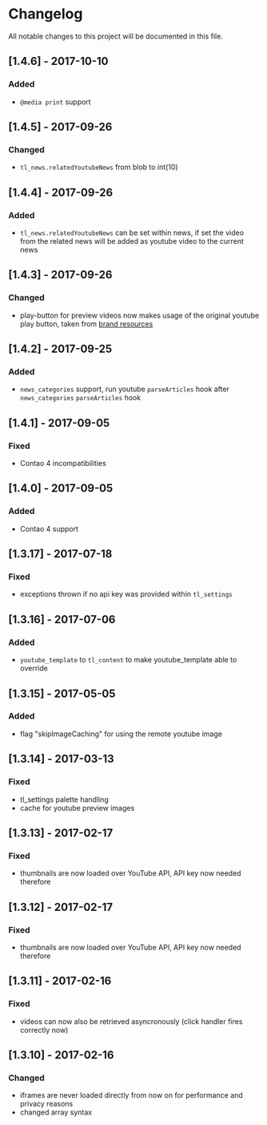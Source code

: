 # Changelog
All notable changes to this project will be documented in this file.

## [1.4.6] - 2017-10-10

### Added
- `@media print` support

## [1.4.5] - 2017-09-26

### Changed
- `tl_news.relatedYoutubeNews` from blob to int(10)

## [1.4.4] - 2017-09-26

### Added
- `tl_news.relatedYoutubeNews` can be set within news, if set the video from the related news will be added as youtube video to the current news 

## [1.4.3] - 2017-09-26

### Changed
- play-button for preview videos now makes usage of the original youtube play button, taken from [brand resources](https://www.youtube.com/yt/about/brand-resources/)

## [1.4.2] - 2017-09-25

### Added
- `news_categories` support, run  youtube `parseArticles` hook after `news_categories` `parseArticles` hook

## [1.4.1] - 2017-09-05

### Fixed
- Contao 4 incompatibilities

## [1.4.0] - 2017-09-05

### Added
- Contao 4 support

## [1.3.17] - 2017-07-18

### Fixed
- exceptions thrown if no api key was provided within `tl_settings`

## [1.3.16] - 2017-07-06

### Added
- `youtube_template` to `tl_content` to make youtube_template able to override

## [1.3.15] - 2017-05-05

### Added
- flag "skipImageCaching" for using the remote youtube image

## [1.3.14] - 2017-03-13

### Fixed
- tl_settings palette handling
- cache for youtube preview images

## [1.3.13] - 2017-02-17

### Fixed
- thumbnails are now loaded over YouTube API, API key now needed therefore

## [1.3.12] - 2017-02-17

### Fixed
- thumbnails are now loaded over YouTube API, API key now needed therefore

## [1.3.11] - 2017-02-16

### Fixed
- videos can now also be retrieved asyncronously (click handler fires correctly now)

## [1.3.10] - 2017-02-16

### Changed
- iframes are never loaded directly from now on for performance and privacy reasons
- changed array syntax
